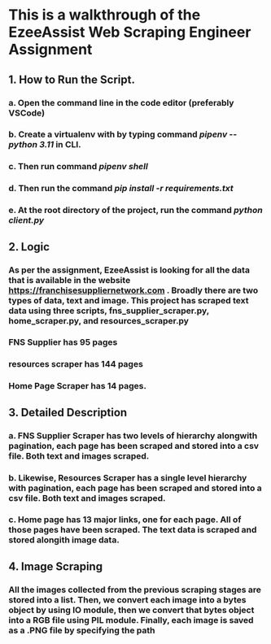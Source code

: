 # This is a walkthrough of the EzeeAssist Web Scraping Engineer Assignment
## 1. How to Run the Script.
### a. Open the command line in the code editor (preferably VSCode)
### b. Create a virtualenv with by typing command _pipenv --python 3.11_ in CLI.
### c. Then run command _pipenv shell_
### d. Then run the command _pip install -r requirements.txt_
### e. At the root directory of the project, run the command _python client.py_

## 2. Logic
### As per the assignment, EzeeAssist is looking for all the data that is available in the website https://franchisesuppliernetwork.com . Broadly there are two types of data, text and image. This project has scraped text data using three scripts, fns_supplier_scraper.py, home_scraper.py, and resources_scraper.py
### FNS Supplier has 95 pages
### resources scraper has 144 pages
### Home Page Scraper has 14 pages.

## 3. Detailed Description
### a. FNS Supplier Scraper has two levels of hierarchy alongwith pagination, each page has been scraped and stored into a csv file. Both text and images scraped.
### b. Likewise, Resources Scraper has a single level hierarchy with pagination, each page has been scraped and stored into a csv file. Both text and images scraped.
### c. Home page has 13 major links, one for each page. All of those pages have been scraped. The text data is scraped and stored alongith image data.

## 4. Image Scraping
### All the images collected from the previous scraping stages are stored into a list. Then, we convert each image into a bytes object by using IO module, then we convert that bytes object into a RGB file using PIL module. Finally, each image is saved as a .PNG file by specifying the path  